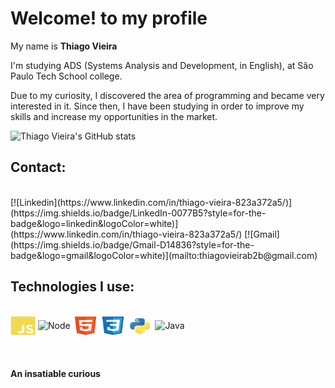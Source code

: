 # Welcome! to my profile
My name is **Thiago Vieira**

I'm studying ADS (Systems Analysis and Development, in English), at São Paulo Tech School college.

Due to my curiosity, I discovered the area of programming and became very interested in it. Since then, I have been studying in order to improve my skills and increase my opportunities in the market.

![Thiago Vieira's GitHub stats](https://github-readme-stats.vercel.app/api?username=thiagovieiras&show_icons=true&theme=synthwave)

## Contact:
<div style="display: inline_block"><br>
  [![Linkedin](https://www.linkedin.com/in/thiago-vieira-823a372a5/)](https://img.shields.io/badge/LinkedIn-0077B5?style=for-the-badge&logo=linkedin&logoColor=white)](https://www.linkedin.com/in/thiago-vieira-823a372a5/)
  [![Gmail](https://img.shields.io/badge/Gmail-D14836?style=for-the-badge&logo=gmail&logoColor=white)](mailto:thiagovieirab2b@gmail.com)
</div>

## Technologies I use:

<div style="display: inline_block"><br>
  <img align="center" alt="Js" height="30" width="40" src="https://raw.githubusercontent.com/devicons/devicon/master/icons/javascript/javascript-plain.svg">
  <img align="center" alt="Node" height="30" width="40" src="https://cdn.jsdelivr.net/gh/devicons/devicon/icons/nodejs/nodejs-original.svg">
  <img align="center" alt="HTML" height="30" width="40" src="https://raw.githubusercontent.com/devicons/devicon/master/icons/html5/html5-original.svg">
  <img align="center" alt="CSS" height="30" width="40" src="https://raw.githubusercontent.com/devicons/devicon/master/icons/css3/css3-original.svg">
  <img align="center" alt="Python" height="30" width="40" src="https://raw.githubusercontent.com/devicons/devicon/master/icons/python/python-original.svg">
  <img align="center" alt="Java" height="30" width="40" src="https://cdn.jsdelivr.net/gh/devicons/devicon/icons/java/java-original.svg">
</div>


<br>
<br>

#### An insatiable curious
